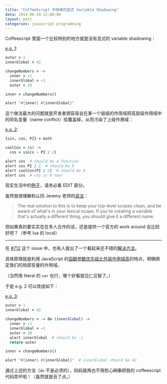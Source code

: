 ```yaml
---
title: "CoffeeScript 中简单的显式 Variable Shadowing"
data: 2014-06-29 12:00:00
layout: post
categories: javascript programming
---
```


Coffeescript 里面一个比较特别的地方就是没有显式的 variable shadowing：

[e.g. 1](http://dou.bz/3ROhYm):

```coffeescript
outer = 1
innerGlobal = 42

changeNumbers = ->
  inner = -1
  innerGlobal = -1
  outer = 10

inner = changeNumbers()

alert "#{inner} #{innerGlobal}"
```

这个做法最大的问题就是开发者很容易会在某一个层级的作用域把高层级作用域中的同名变量（name conflict）给覆盖掉，从而污染了上级作用域：

[e.g. 2](http://dou.bz/3kjeWs):

```coffeescript
{sin, cos, PI} = math

coolCos = (x) ->
  cos = sin(x - PI / 2)

alert cos  # should be a function
alert cos PI / 2  # should be 0
alert coolCos(PI / 2)  # should be 0
alert cos  # cos is 0 now!
```

现实生活中的[例子](http://stackoverflow.com/questions/15223430/why-is-coffeescript-of-the-opinion-that-shadowing-is-a-bad-idea/15228602#15228602)，请务必看 EDIT 部分。


虽然我很理解和认同 Jeremy 老师的[说法](https://github.com/jashkenas/coffeescript/issues/712#issuecomment-430673)：

> The real solution to this is to keep your top-level scopes clean, and be aware of what's in your lexical scope. If you're creating a variable that's actually a different thing, you should give it a different name.


但如果真的要实实在在多人合作的话，还是提供一个官方的 work around 会比较好吧？（参考 lua 的 local）


------------------


在 [#712](https://github.com/jashkenas/coffeescript/issues/712) 这个 issue 中，也有人提出了一个看起来还不错的[解决方法](https://github.com/jashkenas/coffeescript/issues/712#issuecomment-8595484)。


具体原理就是利用 JavaScript 的[函数参数优先级比外层作用域高](https://developer.mozilla.org/en-US/docs/Web/JavaScript/Reference/Functions_and_function_scope?redirectlocale=en-US&redirectslug=JavaScript%2FReference%2FFunctions_and_function_scope#Name_conflicts)的特点，明确限定我们的局部变量的作用域。

（当然用 literal 的 ``var`` 也行，哪个好看就见仁见智了。）


于是 e.g. 2 可以改成如下：

[e.g. 3](http://dou.bz/0gUswl):

```coffeescript
outer = 1
innerGlobal = 42

changeNumbers = -> do (innerGlobal) ->
  inner = -1
  innerGlobal = -1
  outer = 10
  alert innerGlobal  # should be -1
  return outer

inner = changeNumbers()

alert "#{inner} #{innerGlobal}"  # innerGlobal should be 42
```


通过上述的方法（``do`` 不是必须的），妈妈就再也不用担心<del>同事</del>把我的 coffeescript 代码弄坏啦！（虽然就是丑了点。）
